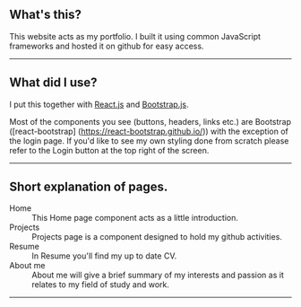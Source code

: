 ## What's this?

This website acts as my portfolio. I built it using common JavaScript frameworks and hosted it on github for easy access.

---

## What did I use?

I put this together with [React.js](https://reactjs.org/) and [Bootstrap.js](https://getbootstrap.com/).

Most of the components you see (buttons, headers, links etc.) are Bootstrap ([react-bootstrap] (https://react-bootstrap.github.io/)) with the exception of the login page. If you'd like to see my own styling done from scratch please refer to the Login button at the top right of the screen.

---

## Short explanation of pages.

<dl>

  <dt>Home</dt>
    <dd>This Home page component acts as a little introduction.</dd>

  <dt>Projects</dt>
    <dd>Projects page is a component designed to hold my github activities.</dd>

  <dt>Resume</dt>
    <dd>In Resume you'll find my up to date CV.</dd>

  <dt>About me</dt>
    <dd>About me will give a brief summary of my interests and passion as it relates to my field of study and work.</dd>

</dl>

---
